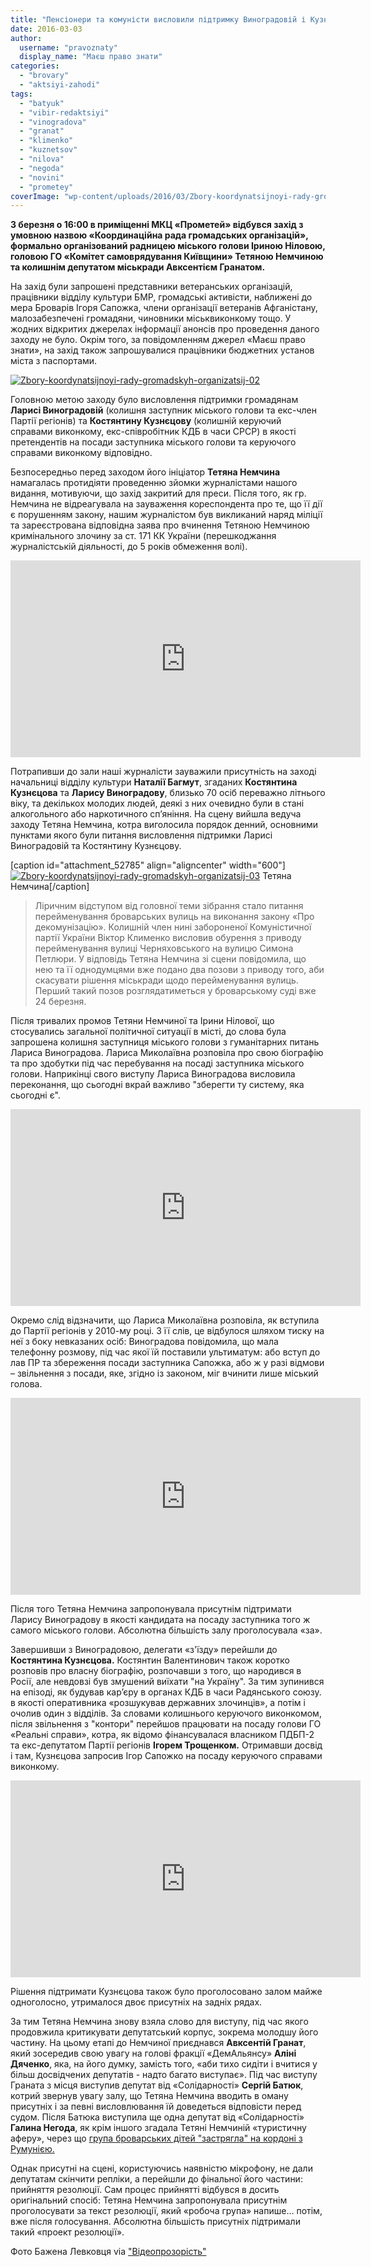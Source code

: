 ```yaml
---
title: "Пенсіонери та комуністи висловили підтримку Виноградовій і Кузнєцову на «з’їзді» у «Прометеї». ВІДЕО"
date: 2016-03-03
author: 
  username: "pravoznaty"
  display_name: "Маєш право знати"
categories: 
  - "brovary"
  - "aktsiyi-zahodi"
tags: 
  - "batyuk"
  - "vibir-redaktsiyi"
  - "vinogradova"
  - "granat"
  - "klimenko"
  - "kuznetsov"
  - "nilova"
  - "negoda"
  - "novini"
  - "prometey"
coverImage: "wp-content/uploads/2016/03/Zbory-koordynatsijnoyi-rady-gromadskyh-organizatsij-02-1.jpg"
---
```


**3 березня о 16:00 в приміщенні МКЦ «Прометей» відбувся захід з умовною назвою «Координаційна рада громадських організацій», формально організований радницею міського голови Іриною Ніловою, головою ГО «Комітет самоврядування Київщини» Тетяною Немчиною та колишнім депутатом міськради Авксентієм Гранатом.**

На захід були запрошені представники ветеранських організацій, працівники відділу культури БМР, громадські активісти, наближені до мера Броварів Ігоря Сапожка, члени організації ветеранів Афганістану, малозабезпечені громадяни, чиновники міськвиконкому тощо. У жодних відкритих джерелах інформації анонсів про проведення даного заходу не було. Окрім того, за повідомленням джерел «Маєш право знати», на захід також запрошувалися працівники бюджетних установ міста з паспортами.

[![Zbory-koordynatsijnoyi-rady-gromadskyh-organizatsij-02](https://mpz.brovary.org/wp-content/uploads/2016/03/Zbory-koordynatsijnoyi-rady-gromadskyh-organizatsij-02.jpg)](https://mpz.brovary.org/wp-content/uploads/2016/03/Zbory-koordynatsijnoyi-rady-gromadskyh-organizatsij-02.jpg)

Головною метою заходу було висловлення підтримки громадянам **Ларисі Виноградовій** (колишня заступник міського голови та екс-член Партії регіонів) та **Костянтину Кузнєцову** (колишній керуючий справами виконкому, екс-співробітник КДБ в часи СРСР) в якості претендентів на посади заступника міського голови та керуючого справами виконкому відповідно.

Безпосередньо перед заходом його ініціатор **Тетяна Немчина** намагалась протидіяти проведенню зйомки журналістами нашого видання, мотивуючи, що захід закритий для преси. Після того, як гр. Немчина не відреагувала на зауваження кореспондента про те, що її дії є порушенням закону, нашим журналістом був викликаний наряд міліції та зареєстрована відповідна заява про вчинення Тетяною Немчиною кримінального злочину за ст. 171 КК України (перешкоджання журналістській діяльності, до 5 років обмеження волі).

<iframe src="https://www.youtube.com/embed/EpMSK5Fe1Rk" width="560" height="315" frameborder="0" allowfullscreen="allowfullscreen"></iframe>

Потрапивши до зали наші журналісти зауважили присутність на заході начальниці відділу культури **Наталії Багмут**, згаданих **Костянтина Кузнєцова** та **Ларису Виноградову**, близько 70 осіб переважно літнього віку, та декількох молодих людей, деякі з них очевидно були в стані алкогольного або наркотичного сп’яніння. На сцену вийшла ведуча заходу Тетяна Немчина, котра виголосила порядок денний, основними пунктами якого були питання висловлення підтримки Ларисі Виноградовій та Костянтину Кузнєцову.

\[caption id="attachment\_52785" align="aligncenter" width="600"\][![Zbory-koordynatsijnoyi-rady-gromadskyh-organizatsij-03](https://mpz.brovary.org/wp-content/uploads/2016/03/Zbory-koordynatsijnoyi-rady-gromadskyh-organizatsij-03.jpg)](https://mpz.brovary.org/wp-content/uploads/2016/03/Zbory-koordynatsijnoyi-rady-gromadskyh-organizatsij-03.jpg) Тетяна Немчина\[/caption\]

> Ліричним відступом від головної теми зібрання стало питання перейменування броварських вулиць на виконання закону «Про декомунізацію». Колишній член нині забороненої Комуністичної партії України Віктор Клименко висловив обурення з приводу перейменування вулиці Черняховського на вулицю Симона Петлюри. У відповідь Тетяна Немчина зі сцени повідомила, що нею та її однодумцями вже подано два позови з приводу того, аби скасувати рішення міськради щодо перейменування вулиць. Перший такий позов розглядатиметься у броварському суді вже 24 березня.

Після тривалих промов Тетяни Немчиної та Ірини Нілової, що стосувались загальної політичної ситуації в місті, до слова була запрошена колишня заступниця міського голови з гуманітарних питань Лариса Виноградова. Лариса Миколаївна розповіла про свою біографію та про здобутки під час перебування на посаді заступника міського голови. Наприкінці свого виступу Лариса Виноградова висловила переконання, що сьогодні вкрай важливо "зберегти ту систему, яка сьогодні є".

<iframe src="https://www.youtube.com/embed/UvnJNpnszNE" width="560" height="315" frameborder="0" allowfullscreen="allowfullscreen"></iframe>

Окремо слід відзначити, що Лариса Миколаївна розповіла, як вступила до Партії регіонів у 2010-му році. З її слів, це відбулося шляхом тиску на неї з боку невказаних осіб: Виноградова повідомила, що мала телефонну розмову, під час якої їй поставили ультиматум: або вступ до лав ПР та збереження посади заступника Сапожка, або ж у разі відмови – звільнення з посади, яке, згідно із законом, міг вчинити лише міський голова.

<iframe src="https://www.youtube.com/embed/wAUOn88tCWM" width="560" height="315" frameborder="0" allowfullscreen="allowfullscreen"></iframe>

Після того Тетяна Немчина запропонувала присутнім підтримати Ларису Виноградову в якості кандидата на посаду заступника того ж самого міського голови. Абсолютна більшість залу проголосувала «за».

Завершивши з Виноградовою, делегати «з'їзду» перейшли до **Костянтина Кузнєцова.** Костянтин Валентинович також коротко розповів про власну біографію, розпочавши з того, що народився в Росії, але невдовзі був змушений виїхати "на Україну". За тим зупинився на епізоді, як будував кар’єру в органах КДБ в часи Радянського союзу. в якості оперативника «розшукував державних злочинців», а потім і очолив один з відділів. За словами колишнього керуючого виконкомом, після звільнення з "контори" перейшов працювати на посаду голови ГО «Реальні справи», котра, як відомо фінансувалася власником ПДБП-2 та екс-депутатом Партії регіонів **Ігорем Трощенком.** Отримавши досвід і там, Кузнєцова запросив Ігор Сапожко на посаду керуючого справами виконкому.

<iframe src="https://www.youtube.com/embed/eEsCHxsfwaA" width="560" height="315" frameborder="0" allowfullscreen="allowfullscreen"></iframe>

Рішення підтримати Кузнєцова також було проголосовано залом майже одноголосно, утрималося двоє присутніх на задніх рядах.

За тим Тетяна Немчина знову взяла слово для виступу, під час якого продовжила критикувати депутатський корпус, зокрема молодшу його частину. На цьому етапі до Немчиної приєднався **Авксентій Гранат**, який зосередив свою увагу на голові фракції «ДемАльянсу» **Аліні Дяченко**, яка, на його думку, замість того, «аби тихо сидіти і вчитися у більш досвідчених депутатів - надто багато виступає». Під час виступу Граната з місця виступив депутат від «Солідарності» **Сергій Батюк**, котрий звернув увагу залу, що Тетяна Немчина вводить в оману присутніх і за певні висловлювання їй доведеться відповісти перед судом. Після Батюка виступила ще одна депутат від «Солідарності» **Галина Негода**, як крім іншого згадала Тетяні Немчиній «туристичну аферу», через що [група броварських дітей "застрягла" на кордоні з Румунією.](https://mpz.brovary.org/brovarski-diti-zastryagli-na-rumunskomu-kordoni-bo-za-nimi-ne-priyihav-turistichniy-avtobus/)

Однак присутні на сцені, користуючись наявністю мікрофону, не дали депутатам скінчити репліки, а перейшли до фінальної його частини: прийняття резолюції. Сам процес прийнятті відбувся в досить оригінальний спосіб: Тетяна Немчина запропонувала присутнім проголосувати за текст резолюції, який «робоча група» напише… потім, вже після голосування. Абсолютна більшість присутніх підтримали такий «проект резолюції».

Фото Бажена Левковця via ["Відеопрозорість"](http://video.brovary.org/zbory-koordynatsijnoyi-rady-gromadskyh-organizatsij-v-mkts-prometej-2-bereznya-2016-roku/)
